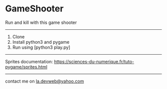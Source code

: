 # GameShooter

Run and kill with this game shooter

***
1. Clone
2. Install python3 and pygame
3. Run using [python3 play.py]
***


Sprites documentation: 
https://sciences-du-numerique.fr/tuto-pygame/sprites.html


***

contact me on la.devweb@yahoo.com